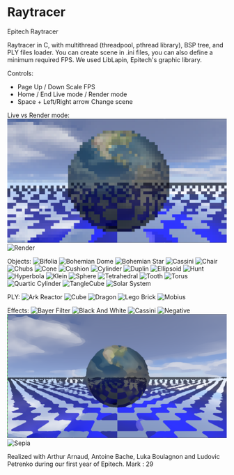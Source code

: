 # Raytracer
Epitech Raytracer

Raytracer in C, with multithread (threadpool, pthread library), BSP tree, and PLY files loader. 
You can create scene in .ini files, you can also define a minimum required FPS.
We used LibLapin, Epitech's graphic library.

Controls:
  - Page Up / Down                Scale FPS
  - Home / End                    Live mode / Render mode
  - Space + Left/Right arrow      Change scene

Live vs Render mode:
![Live](/screenshots/sphere_low.png?raw=true "Live")
![Render](/screenshots/sphere.bmp?raw=true "Render")

Objects:
![Bifolia](/screenshots/bifolia.bmp?raw=true "Bifolia")
![Bohemian Dome](/screenshots/bohemian_dome.bmp?raw=true "Bohemian Dome")
![Bohemian Star](/screenshots/bohemian_star.bmp?raw=true "Bohemian Star")
![Cassini](/screenshots/cassini.bmp?raw=true "Cassini")
![Chair](/screenshots/chair.bmp?raw=true "Chair")
![Chubs](/screenshots/chubs.bmp?raw=true "Chubs")
![Cone](/screenshots/cone.bmp?raw=true "Cone")
![Cushion](/screenshots/cushion.bmp?raw=true "Cushion")
![Cylinder](/screenshots/cylinder.bmp?raw=true "Cylinder")
![Duplin](/screenshots/duplin.bmp?raw=true "Duplin")
![Ellipsoid](/screenshots/ellipsoid.bmp?raw=true "Ellipsoid")
![Hunt](/screenshots/hunt.bmp?raw=true "Hunt")
![Hyperbola](/screenshots/hyperbola.bmp?raw=true "Hyperbola")
![Klein](/screenshots/klein.bmp?raw=true "Klein")
![Sphere](/screenshots/sphere1.bmp?raw=true "Sphere")
![Tetrahedral](/screenshots/tetrahedral.bmp?raw=true "Tetrahedral")
![Tooth](/screenshots/tooth.bmp?raw=true "Tooth")
![Torus](/screenshots/torus.bmp?raw=true "Torus")
![Quartic Cylinder](/screenshots/quartic_cylinder.bmp?raw=true "Quartic Cylinder")
![TangleCube](/screenshots/void_cube.bmp?raw=true "TangleCube")
![Solar System](/screenshots/solar.bmp?raw=true "Solar System")

PLY:
![Ark Reactor](/screenshots/ark_reactor.bmp?raw=true "Ark Reactor")
![Cube](/screenshots/cube.bmp?raw=true "Cube")
![Dragon](/screenshots/dragon.bmp?raw=true "Dragon")
![Lego Brick](/screenshots/lego_brick.bmp?raw=true "Lego Brick")
![Mobius](/screenshots/mobius.bmp?raw=true "Mobius")

Effects:
![Bayer Filter](/screenshots/bayer.bmp?raw=true "Bayer Filter")
![Black And White](/screenshots/black_and_white.bmp?raw=true "Black And White")
![Cassini](/screenshots/cassini.bmp?raw=true "Cassini")
![Negative](/screenshots/negative.bmp?raw=true "Negative")
![Pastel](/screenshots/pastel.png?raw=true "Pastel")
![Sepia](/screenshots/sepia.bmp?raw=true "Sepia")

Realized with Arthur Arnaud, Antoine Bache, Luka Boulagnon and Ludovic Petrenko during our first year of Epitech.
Mark : 29

